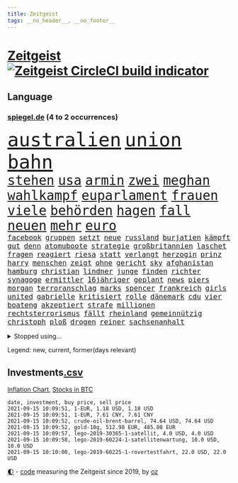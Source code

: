 ```yaml
---
title: Zeitgeist
tags: __no_header__, __no_footer__
---
```


# [Zeitgeist](https://oliz.io/zeitgeist/) [![Zeitgeist CircleCI build indicator](https://circleci.com/gh/ooz/zeitgeist.svg?style=shield)](https://circleci.com/gh/ooz/zeitgeist)

## Language

<h3><a href="https://www.spiegel.de" target="_blank">spiegel.de</a> (4 to 2 occurrences)</h3>
<p style="font-family:monospace">
<span style="font-size:32pt"><a href="news_links.html#australien" class="current">australien</a></span>
<span style="font-size:32pt"><a href="news_links.html#union" class="current">union</a></span>
<span style="font-size:32pt"><a href="news_links.html#bahn" class="current">bahn</a></span>
<br>
<span style="font-size:22pt"><a href="news_links.html#stehen" class="current">stehen</a></span>
<span style="font-size:22pt"><a href="news_links.html#usa" class="current">usa</a></span>
<span style="font-size:22pt"><a href="news_links.html#armin" class="current">armin</a></span>
<span style="font-size:22pt"><a href="news_links.html#zwei" class="current">zwei</a></span>
<span style="font-size:22pt"><a href="news_links.html#meghan" class="current">meghan</a></span>
<span style="font-size:22pt"><a href="news_links.html#wahlkampf" class="current">wahlkampf</a></span>
<span style="font-size:22pt"><a href="news_links.html#euparlament" class="current">euparlament</a></span>
<span style="font-size:22pt"><a href="news_links.html#frauen" class="current">frauen</a></span>
<span style="font-size:22pt"><a href="news_links.html#viele" class="current">viele</a></span>
<span style="font-size:22pt"><a href="news_links.html#behörden" class="current">behörden</a></span>
<span style="font-size:22pt"><a href="news_links.html#hagen" class="current">hagen</a></span>
<span style="font-size:22pt"><a href="news_links.html#fall" class="current">fall</a></span>
<span style="font-size:22pt"><a href="news_links.html#neuen" class="current">neuen</a></span>
<span style="font-size:22pt"><a href="news_links.html#mehr" class="current">mehr</a></span>
<span style="font-size:22pt"><a href="news_links.html#euro" class="current">euro</a></span>
<br>
<span style="font-size:12pt"><a href="news_links.html#facebook" class="current">facebook</a></span>
<span style="font-size:12pt"><a href="news_links.html#gruppen" class="current">gruppen</a></span>
<span style="font-size:12pt"><a href="news_links.html#setzt" class="current">setzt</a></span>
<span style="font-size:12pt"><a href="news_links.html#neue" class="current">neue</a></span>
<span style="font-size:12pt"><a href="news_links.html#russland" class="current">russland</a></span>
<span style="font-size:12pt"><a href="news_links.html#burjatien" class="new">burjatien</a></span>
<span style="font-size:12pt"><a href="news_links.html#kämpft" class="current">kämpft</a></span>
<span style="font-size:12pt"><a href="news_links.html#gut" class="current">gut</a></span>
<span style="font-size:12pt"><a href="news_links.html#denn" class="current">denn</a></span>
<span style="font-size:12pt"><a href="news_links.html#atomuboote" class="new">atomuboote</a></span>
<span style="font-size:12pt"><a href="news_links.html#strategie" class="current">strategie</a></span>
<span style="font-size:12pt"><a href="news_links.html#großbritannien" class="current">großbritannien</a></span>
<span style="font-size:12pt"><a href="news_links.html#laschet" class="current">laschet</a></span>
<span style="font-size:12pt"><a href="news_links.html#fragen" class="current">fragen</a></span>
<span style="font-size:12pt"><a href="news_links.html#reagiert" class="current">reagiert</a></span>
<span style="font-size:12pt"><a href="news_links.html#riesa" class="new">riesa</a></span>
<span style="font-size:12pt"><a href="news_links.html#statt" class="current">statt</a></span>
<span style="font-size:12pt"><a href="news_links.html#verlangt" class="current">verlangt</a></span>
<span style="font-size:12pt"><a href="news_links.html#herzogin" class="current">herzogin</a></span>
<span style="font-size:12pt"><a href="news_links.html#prinz" class="current">prinz</a></span>
<span style="font-size:12pt"><a href="news_links.html#harry" class="current">harry</a></span>
<span style="font-size:12pt"><a href="news_links.html#menschen" class="current">menschen</a></span>
<span style="font-size:12pt"><a href="news_links.html#zeigt" class="current">zeigt</a></span>
<span style="font-size:12pt"><a href="news_links.html#ohne" class="current">ohne</a></span>
<span style="font-size:12pt"><a href="news_links.html#gericht" class="current">gericht</a></span>
<span style="font-size:12pt"><a href="news_links.html#sky" class="current">sky</a></span>
<span style="font-size:12pt"><a href="news_links.html#afghanistan" class="current">afghanistan</a></span>
<span style="font-size:12pt"><a href="news_links.html#hamburg" class="current">hamburg</a></span>
<span style="font-size:12pt"><a href="news_links.html#christian" class="current">christian</a></span>
<span style="font-size:12pt"><a href="news_links.html#lindner" class="current">lindner</a></span>
<span style="font-size:12pt"><a href="news_links.html#junge" class="current">junge</a></span>
<span style="font-size:12pt"><a href="news_links.html#finden" class="current">finden</a></span>
<span style="font-size:12pt"><a href="news_links.html#richter" class="current">richter</a></span>
<span style="font-size:12pt"><a href="news_links.html#synagoge" class="new">synagoge</a></span>
<span style="font-size:12pt"><a href="news_links.html#ermittler" class="current">ermittler</a></span>
<span style="font-size:12pt"><a href="news_links.html#16jähriger" class="new">16jähriger</a></span>
<span style="font-size:12pt"><a href="news_links.html#geplant" class="current">geplant</a></span>
<span style="font-size:12pt"><a href="news_links.html#news" class="current">news</a></span>
<span style="font-size:12pt"><a href="news_links.html#piers" class="new">piers</a></span>
<span style="font-size:12pt"><a href="news_links.html#morgan" class="new">morgan</a></span>
<span style="font-size:12pt"><a href="news_links.html#terroranschlag" class="current">terroranschlag</a></span>
<span style="font-size:12pt"><a href="news_links.html#marks" class="new">marks</a></span>
<span style="font-size:12pt"><a href="news_links.html#spencer" class="current">spencer</a></span>
<span style="font-size:12pt"><a href="news_links.html#frankreich" class="current">frankreich</a></span>
<span style="font-size:12pt"><a href="news_links.html#girls" class="new">girls</a></span>
<span style="font-size:12pt"><a href="news_links.html#united" class="current">united</a></span>
<span style="font-size:12pt"><a href="news_links.html#gabrielle" class="new">gabrielle</a></span>
<span style="font-size:12pt"><a href="news_links.html#kritisiert" class="current">kritisiert</a></span>
<span style="font-size:12pt"><a href="news_links.html#rolle" class="current">rolle</a></span>
<span style="font-size:12pt"><a href="news_links.html#dänemark" class="current">dänemark</a></span>
<span style="font-size:12pt"><a href="news_links.html#cdu" class="current">cdu</a></span>
<span style="font-size:12pt"><a href="news_links.html#vier" class="current">vier</a></span>
<span style="font-size:12pt"><a href="news_links.html#boateng" class="current">boateng</a></span>
<span style="font-size:12pt"><a href="news_links.html#akzeptiert" class="current">akzeptiert</a></span>
<span style="font-size:12pt"><a href="news_links.html#strafe" class="current">strafe</a></span>
<span style="font-size:12pt"><a href="news_links.html#millionen" class="current">millionen</a></span>
<span style="font-size:12pt"><a href="news_links.html#rechtsterrorismus" class="new">rechtsterrorismus</a></span>
<span style="font-size:12pt"><a href="news_links.html#fällt" class="current">fällt</a></span>
<span style="font-size:12pt"><a href="news_links.html#rheinland" class="new">rheinland</a></span>
<span style="font-size:12pt"><a href="news_links.html#gemeinnützig" class="new">gemeinnützig</a></span>
<span style="font-size:12pt"><a href="news_links.html#christoph" class="current">christoph</a></span>
<span style="font-size:12pt"><a href="news_links.html#ploß" class="new">ploß</a></span>
<span style="font-size:12pt"><a href="news_links.html#drogen" class="current">drogen</a></span>
<span style="font-size:12pt"><a href="news_links.html#reiner" class="current">reiner</a></span>
<span style="font-size:12pt"><a href="news_links.html#sachsenanhalt" class="current">sachsenanhalt</a></span>
</p>
<details>
<summary>Stopped using...</summary>
<p class="former" style="font-size:12pt">
ankommt(330) verschiedene(330) abends(329) elfmeter(329) ikone(329) lufthansa(329) mainz(329) profi(329) alex(328) angespannt(328) bidens(328) flüchtlingscamp(328) kündigen(328) oberbürgermeister(328) richten(328) tobt(328) coronafällen(327) ecuador(327) erteilt(327) genannt(327) schwedische(327) tatverdächtige(327) ulm(327) coronaausbruch(326) ebenfalls(326) erinnerungen(326) gewaltig(326) irgendwann(326) kurve(326) nachfolgerin(326) nachruf(326) teslachef(326) versprach(326) übergriffe(326) for(325) gestohlen(325) herkunft(325) kauf(325) parteichef(325) streicht(325) verstöße(325) abgang(324) aktien(324) besetzung(324) ertragen(324) gemeinden(324) legte(324) republikanische(324) ring(324) schließlich(324) treibt(324) zeitalter(324) a2(323) amtszeit(323) aufgefallen(323) bundestags(323) chinesischer(323) coronaimpfstoffe(323) gehalt(323) gerhard(323) gesunken(323) influencer(323) linie(323) locken(323) mächtige(323) niveau(323) verlängern(323) villa(323) weitergeht(323) 7(322) absturz(322) ausgeschlossen(322) auslöser(322) bundesligavorschau(322) entwickelt(322) erlaubt(322) fanexperten(322) geteilt(322) herausforderer(322) lastwagen(322) mütter(322) normalen(322) protest(322) tippen(322) toren(322) unterschiede(322) walter(322) zahlung(322) zusammenhang(322) anstieg(321) brutale(321) daraufhin(321) draußen(321) herdenimmunität(321) kriterien(321) sicherheitsbehörden(321) thailand(321) tieren(321) unserem(321) vergeben(321) vorm(321) ziele(321) zwingt(321) diskussion(320) enger(320) gewissen(320) kippen(320) kochen(320) lagen(320) lebens(320) sports(320) standen(320) veröffentlichte(320) 29(319) abgeordneten(319) aufgehoben(319) bestes(319) bielefeld(319) bus(319) deutet(319) elefanten(319) erschweren(319) globalen(319) katastrophale(319) meuthen(319) nachspiel(319) nachwuchs(319) profitierte(319) schröder(319) solle(319) streitkräfte(319) verriet(319) viertel(319) äthiopien(319) 48(318) attentat(318) augen(318) erstaunlich(318) forderung(318) geldstrafe(318) harter(318) milde(318) nicola(318) oppositionellen(318) rechtlich(318) ronald(318) schriftstellerin(318) schulkinder(318) sendet(318) stellten(318) temperaturen(318) tourismus(318) vorschläge(318) 42(317) deutlichen(317) doktorarbeit(317) dominiert(317) emotional(317) flughäfen(317) freiheitsstrafe(317) gleiche(317) kostenlose(317) kretschmer(317) leichte(317) längere(317) riss(317) spanischen(317) tweet(317) venezuela(317) wehrte(317) zweitligist(317) befreit(316) beschließen(316) bodo(316) entlassen(316) favoriten(316) game(316) ramelow(316) symptome(316) usschauspielerin(316) uswirtschaft(316) 27(315) abgehört(315) ausflug(315) beschwerden(315) brite(315) konjunktur(315) länderchefs(315) möglichst(315) passt(315) schlimmste(315) sohnes(315) studium(315) terroristischen(315) umgehend(315) umweltministerin(315) verhindert(315) verurteilen(315) zwang(315) überprüft(315) 32jährige(314) finanziell(314) freiwillige(314) genutzt(314) höchst(314) lüge(314) mutige(314) verletzung(314) vorzeitige(314) auslösen(313) ewig(313) feld(313) sven(313) umsatz(313) weltverband(313) zuständige(313) auseinandersetzungen(312) emissionen(312) entsteht(312) goldenen(312) hotels(312) signalisiert(312) wahlrechtsreform(312) wirtschaftlichen(312) coronatests(311) datenanalyse(311) fit(311) half(311) koch(311) luca(311) patient(311) schief(311) schloss(311) baustelle(310) belege(310) fußballprofi(310) gelöst(310) mitteln(310) motiv(310) olympische(310) psychische(310) taiwan(310) teamkollegen(310) zurückhaltend(310) besitz(309) halb(309) nachgewiesen(309) privat(309) abouchaker(308) arafat(308) frachter(308) normale(308) ratgeberkolumne(308) schönsten(308) strände(308) beschossen(307) brechen(307) spüren(307) taktik(307) zigaretten(307) auflagen(306) christdemokraten(306) geländewagen(306) höhen(306) love(306) premierministers(306) reichsten(306) tiefen(306) vermeintlichen(306) 23(305) gästen(305) konsum(305) näher(305) rechtzeitig(305) womit(305) 54(304) diversität(304) finnland(304) gründung(304) segen(304) auffällig(303) brennt(303) genehmigt(303) sachsens(303) schlechtes(303) afrikanischen(302) astronauten(302) echten(302) green(302) letztes(302) orten(302) parallelen(302) prinzip(302) reduzieren(302) fürth(301) greuther(301) legende(301) nationalteam(301) sturgeon(301) sydney(301) verkehrschaos(301) wusste(301) fehlern(300) jeff(300) pfund(300) schockiert(300) testet(300) präsenz(299) erschießt(298) janine(298) kostenlos(298) vermeintlich(298) chats(297) dachten(297) gewahrsam(297) kate(297) wrack(297) wölfe(297) kippt(296) registrieren(296) landesweit(295) unterschrieben(295) wohnort(295) arminia(294) fortsetzung(294) französischer(294) training(294) wütende(294) dreieinhalb(293) einbruch(293) justizminister(293) bangt(292) vorbereitung(292) künstliche(291) riskant(291) teilt(291) fusion(290) gerichte(290) mitarbeiterin(290) tätern(290) coronaeinschränkungen(289) jadon(289) vertagt(289) 47(288) betreibt(288) wertvolle(288) einblick(287) schwung(287) 2010(285) seuche(285) bezos(284) gehabt(284) uhaft(284) feierten(283) gelegen(283) a7(281) guatemala(281) identität(281) royale(281) schritten(281) verpasste(281) bruno(280) kriegsverbrechen(280) staatlichen(280) anfühlt(279) beschuldigte(279) hongkongs(279) jason(278) abiy(277) beobachtung(277) personalie(277) unterstützte(277) ursprünglich(277) prägte(275) held(274) vertraute(274) spionage(273) drohne(272) geist(272) herausforderungen(271) tigray(271) inselstaat(270) wettert(270) bbc(269) service(269) inhaftierten(267) christina(266) karliczek(266) roethe(266) schusswechsel(266) ufer(266) tragische(265) olympiasiegerin(264) weiterkommen(264) päckchen(263) sancho(262) flüchteten(260) last(260) 32jährigen(259) querdenkern(259) marine(257) bundesagentur(256) ausweg(255) klares(255) berührt(253) fabian(253) helmut(253) bären(252) podest(252) hackern(248) nachkommen(246) morrison(243) spione(243) bundestagsabgeordnete(240) londons(240) rekorde(240) aufgespürt(238) motivation(238) singt(234) wissler(233) israelis(230) schlüssel(230) irgendwie(228) serviert(227) lieferketten(226) dosis(224) urlaubsinsel(223) enkel(222) jagt(222) räumte(222) höhenflug(221) glücklicher(220) hacken(220) testpflicht(219) englischer(217) höheres(217) sehe(217) diagnose(216) franken(214) behält(213) pommes(213) wiedervereinigung(213) geheimen(211) zwingend(211) hochansteckende(208) horten(208) amazons(207) häusern(206) sondersitzung(205) großstadt(203) student(203) überragenden(203) ostdeutsche(202) bekannter(201) fuhren(201) datingapp(200) falschaussagen(199) macher(199) radio(199) hilton(198) passagier(198) pokal(198) mediatorin(196) trinken(196) belästigt(195) hubert(194) wählern(194) aufgebrochen(192) bundesweiten(192) grab(190) inszenierte(190) übergangsregierung(190) nachgebessert(189) stören(189) konkreter(188) alfons(185) hörmann(185) solidarisieren(185) recherche(184) millionenstrafe(182) palästinensern(181) relevant(181) beschwert(180) impfschutz(180) myanmars(180) gereicht(178) ambitioniertes(177) turbulenzen(177) emilia(175) verruf(175) angriffs(174) schiedsrichterinnen(174) verletzter(174) missbrauchsvorwürfen(173) auswirkt(170) begleitete(170) grundrechte(170) paaren(170) mitgebracht(169) wildnis(169) bestsellerautor(168) pilotprojekt(168) tierschützer(167) ruin(166) beeindruckt(165) don't(165) kritischer(165) zurückholen(165) südwesten(164) aufzuheben(163) buffett(161) bälle(161) freizugeben(161) untermauert(161) impfpässe(160) übersehen(157) südosten(155) erklärungsnot(153) gastgewerbe(151) raymond(150) gekracht(149) topfavorit(147) wochenrückblick(147) reis(146) erspart(145) forciert(145) belegschaft(144) gespült(144) l(144) ausreichen(143) negativer(143) reisenden(143) dingen(142) mitverantwortlich(141) thrones(140) stammspieler(139) anbau(138) sozialwohnungen(138) escooter(137) forscht(137) passau(137) labourpartei(136) mittelamerika(135) vehement(135) airline(134) berlinneukölln(133) ozean(133) regionale(133) pillen(132) aussteigen(131) erstimpfungen(131) geehrt(131) höchster(131) kompetenzen(130) stocken(129) steinzeit(128) vereinzelt(127) eiltempo(124) linda(124) willkommen(124) vorgesetzten(123) begründete(122) nett(122) aufhören(121) verabschiedete(119) langjährigen(117) unwürdige(117) vollzieht(117) übereilt(117) gesprächsbereitschaft(116) club(115) kurt(115) zerschlug(115) japanischen(114) mundnasenschutz(113) überflüssig(113) ehrgeizigere(112) weh(112) blue(111) notwendigen(111) origin(111) eingeschläfert(110) springreiten(110) lebensgefährlichen(109) maßstab(109) spitzenkandidatur(109) schwerfällt(107) spritzen(107) 32jähriger(106) anfangs(106) badeunfall(106) berechnungen(106) genesen(106) sommerferien(106) blues(105) disziplinen(105) hingelegt(105) kahn(105) cotrainer(104) beschlossene(103) geknackt(103) haaren(102) stolpert(102) weltklimarat(102) 18jährigen(101) akzeptabel(101) cdukanzlerkandidaten(101) zurückzukehren(100) benötigten(99) mögliches(99) rauschgift(99) svenja(99) 21jährige(98) polizeikontrolle(98) sensible(98) catherine(97) co₂preis(97) plastik(97) bildungsminister(96) eigner(96) elternteil(96) vorgedrungen(96) disziplinarkammer(93) profiklubs(92) bremste(91) düsteres(91) heben(91) populistischen(91) seifert(91) thriller(91) ankam(90) dauerproblem(90) fußballklub(90) lastwagenfahrer(90) tonne(90) zwanzig(90) geprellt(89) sportgericht(89) videoaufnahmen(89) bundesaußenminister(88) draxler(88) heizöl(88) israelischer(88) vorgang(88) werdenden(88) älterer(88) basteln(87) klemmt(87) dänemarks(86) eingewechselt(86) geschehnisse(86) bedingungsloses(85) flohen(85) grundeinkommen(85) impfskeptiker(85) kontern(85) nrwcdu(85) datingportal(84) eingeladen(84) herrn(84) pedro(84) bezahlten(83) bitteren(83) heißer(83) legal(83) linkenbundestagsabgeordnete(83) rasenmäher(83) unterstellt(83) luftfahrt(82) testzentren(82) laune(81) offizieller(81) ausbildungsplätze(80) quittung(80) syrern(80) wall(80) dünner(79) kreuzbandriss(79) kinderimpfung(78) brentford(77) milliardenbetrag(77) raschen(77) again(76) drehbücher(76) sowieso(76) weser(76) wettkampf(76) aktionäre(75) fehle(75) litauens(75) malaysischen(75) nokia(75) wim(75) a24(74) jacht(74) scheele(74) bezichtigt(73) coronabürgertests(73) formiert(73) immunisierungsquote(73) parkplatz(73) umfang(73) vatikans(73) anhaltender(72) befragung(72) bundestrainerin(72) ifoumfrage(72) linkenabgeordneten(72) mitspielt(72) poesie(72) psychologen(72) umweltschäden(72) wahlfälschung(72) analysieren(71) bevorzugt(71) entwerfen(71) gewittern(71) rufmord(71) eingemischt(70) exilbelarussen(70) furchtbar(70) linkenabgeordnete(70) machtübergabe(70) marktführer(70) olympiapremiere(70) abgekommen(69) clarke(69) flair(69) schmetterlinge(69) spaziergänger(69) zunehmender(69) biss(68) einstiger(68) epidemischen(68) volk(68) co₂preise(67) einfachsten(67) erhöhte(67) eröffnung(67) gefährliches(67) heiß(67) militärflugzeug(67) morgens(67) netzwerks(67) sarajevo(67) schultern(67) selbstvermarktung(67) auszumachen(66) exmanager(66) fortsetzen(66) hilfsgelder(66) quatsch(66) sanktionsdrohungen(66) sek(66) twittern(66) adac(65) begegnungen(65) umgestürzte(65) 16000(64) sardinien(64) überraschungsteam(64) abzuziehen(63) deutschlandkoalition(63) fehlenden(63) frühzeitig(63) lucas(63) maul(63) publikums(63) boko(62) dhl(62) einstige(62) feldzug(62) haram(62) präsidium(62) vorprodukten(62) antisemitisch(61) ruckelig(61) zuließen(61) befassen(60) erschreckend(60) geschichtepodcast(60) glaubten(60) lkwunfall(60) segelflugzeugs(60) talibanoffensive(60) vetter(60) alarmbereitschaft(59) depp(59) entstehung(59) liebt(59) müht(59) pogba(59) exministerpräsident(58) gerichten(58) helferin(58) historischem(58) hitzewelle(58) mauerbau(58) ki(57) ruht(57) schwulen(57) verabschieden(57) begleitung(56) fehlendem(56) gewitterrisiko(56) kannibale(56) quarantäneregeln(56) tankstelle(56) usbundesstaats(56) widersacher(56) aufsteiger(55) bekennt(55) besetzten(55) campo(55) erinnerte(55) erwähnt(55) getrieben(55) innenministeriums(55) machbar(55) schimpft(55) vorwarnung(55) achtjähriger(54) gewalttaten(54) schrumpft(54) thronfolge(54) ausgabe(53) coronadeltavariante(53) ordentlich(53) rezepte(53) schwiegervater(53) seenot(53) wesentlich(53) brillierte(52) coronafall(52) reibungslos(52) dschihad(51) kämpften(51) prangern(51) startbahn(51) verwandten(51) zeitungen(51) 18000(50) algerien(50) at(50) deltamutation(50) emaus(50) fallschirmspringer(50) verharmlost(50) vilnius(50) australischen(49) bessert(49) gewitterfront(49) gleichgeschlechtliche(49) handlungsbedarf(49) heftiges(49) stilkritik(49) aktienpakets(48) canadier(48) düster(48) spdfraktion(48) suchtrupps(48) unwetterwarnung(48) 82jährige(47) 9(47) autozulieferer(47) dark(47) fazit(47) great(47) hella(47) infrastrukturpaket(47) motivieren(47) phuket(47) streitpunkte(47) thailands(47) urabstimmung(47) vaart(47) aiwanger(46) bamf(46) dramen(46) moskauer(46) onlinewerbung(46) traute(46) verfehlen(46) beschuldigungen(45) defender(45) ferienzeit(45) festgehalten(45) lebenswerk(45) mächtigen(45) propagandasender(45) rekordzahl(45) rt(45) verbunden(45) a5(44) ankündigungen(44) gigafactory(44) klimaschäden(44) schimpfte(44) wahlkampfthema(44) elfmeterschießen(43) grüßt(43) komplizierten(43) lodern(43) ausnahmespieler(42) begegnen(42) bergungsarbeiten(42) billion(42) drehbuchautor(42) leichenfunde(42) 1300(41) angreifen(41) booten(41) hitzerekord(41) kürzen(41) meeting(41) rekordwert(41) wetterbedingungen(41) zerwürfnis(41) überflutet(41) überfluteten(41) afghanistanrückkehrer(40) beendigung(40) förderte(40) marschieren(40) parlamentarischer(40) talibanvormarsch(40) tauchte(40) viertelmillion(40) zurückgewinnen(40) ansteckenden(39) verfehlte(39) bezirksamt(38) boykottiert(38) kamtschatka(38) zunehmenden(38) zurückgehen(38) mountain(37) rette(37) zusatzeinnahmen(37) amazongründer(36) brandenburgische(36) coronastrategie(36) eingefahren(36) errichtung(36) sendebetrieb(36) thiel(36) waschen(36) zentren(36) zuschauende(36) 78jährige(35) cartoonisten(35) karibikstaat(35) karrierecoach(35) karrierecoaches(35) landsleute(35) perfekten(35) unbeschwert(35) warnstufe(35) evans(34) kanadier(34) operiert(34) parlamentarische(34) provinzhauptstädte(34) präsentierte(34) trockenheit(34) versionen(34) fotografie(33) oberbayern(33) plünderungen(33) ältester(33) adresse(32) bundestages(32) hausarbeit(32) krönung(32) legend(32) lesung(32) pakt(32) provinzen(31) touristenmassen(31) türkischem(31) vorgezogenen(31) wohnwagen(31) zähne(31) ätna(31) abwärtstrend(30) aufzutreten(30) bezieht(30) impfzahlen(30) litt(30) bestattet(29) drohnenaufnahmen(29) einzelzeitfahren(29) rauch(29) sapporo(29) anstatt(28) betrügerbande(28) jahrhundertflut(28) katastrophenfall(28) mandat(28) mittels(28) starspieler(28) einzusetzen(27) geplantem(27) grütters(27) kulturstaatsministerin(27) nationalparks(27) präsidentenpalast(27) festgelegt(26) koalitionen(26) kubaner(26) notfall(26) rechner(26) schlamm(26) ungenau(26) planet(25) schweizerin(25) widmen(25) gebiete(24) immobilienmarkt(24) konzerns(24) positiver(24) umfragewerten(24) verhaftungen(24) ernannt(23) flugplatz(23) kolumbianische(23) nordrheinwestfalens(23) polnischen(23) bestzeit(22) datenbank(22) dörfer(22) sturzfluten(22) allgemeinwissen(21) cduchefs(21) gründete(21) kreuzfahrtschiffe(21) missbrauchsvorwürfe(21) monika(21) soforthilfe(21) sportlern(21) trauernden(21) veröffentlichen(21) wissenstest(21) chancenverwertung(20) dachgesellschaft(20) kollision(20) regelwerk(20) topmanager(20) vwdieselskandal(20) völker(20) zdfsommerinterview(20) überarbeitet(20) 49jährige(19) badegast(19) handballer(19) kostenlosen(19) ministerpräsidentenkonferenz(19) vermehren(19) vibrionen(19) 87(18) abzustoßen(18) afghaninnen(18) dächer(18) patzte(18) sportart(18) starttermin(18) bedrohungslage(17) beschädigte(17) hello(17) jacobs(17) anlässlich(16) rückkehrer(16) sportarten(16) unzeit(16) abwesenheit(15) bibliothek(15) einsam(15) endlose(15) entlastung(15) erbeutete(15) fields(15) glänzen(15) ravensburg(15) rollende(15) aufgeregt(14) auslandsvertretung(14) drogeneinfluss(14) flutfolgen(14) judo(14) kajakvierer(14) liveblog(14) nena(14) olympiaüberblick(14) olympionikin(14) rauhe(14) totalschaden(14) abitur(13) absoluter(13) aigner(13) angestiegen(13) impfangebote(13) straßenverkehrsordnung(13) wassermangel(13) 35jähriger(12) argwohn(12) brandkatastrophe(12) pferde(12) schauer(12) staatsmedien(12) verprellt(12) asiens(11) aufbruchstimmung(11) bezog(11) fegt(11) gräueltaten(11) stellvertreter(11) tvansprache(11) umweltministerium(11)
</p>
</details>
<p>Legend: <span class="new">new</span>, <span class="current">current</span>, <span class="former">former(days relevant)</span></p>

## Investments[.csv](investments.csv)

[Inflation Chart](https://inflationchart.com),
[Stocks in BTC](https://stonksinbtc.xyz/)

```
date, investment, buy price, sell price
2021-09-15 10:09:51, 1-EUR, 1.18 USD, 1.18 USD
2021-09-15 10:09:51, 1-EUR, 7.61 CNY, 7.61 CNY
2021-09-15 10:09:52, crude-oil-brent-barrel, 74.64 USD, 74.64 USD
2021-09-15 10:09:52, gold-10g, 512.98 EUR, 485.08 EUR
2021-09-15 10:09:57, lego-2019-30365-1-satellit, 4.0 USD, 4.0 USD
2021-09-15 10:09:58, lego-2019-60224-1-satellitenwartung, 10.0 USD, 10.0 USD
2021-09-15 10:10:00, lego-2019-60225-1-rovertestfahrt, 22.0 USD, 22.0 USD
```

<footer>
<a href="javascript:toggleTheme()" class="nav">🌓</a>
- <a href="https://github.com/ooz/zeitgeist">code</a> measuring the Zeitgeist since 2019, by <a href="https://oliz.io">oz</a>
</footer>
